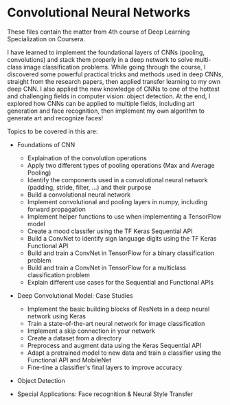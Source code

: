 # Convolutional Neural Networks

These files contain the matter from 4th course of Deep Learning Specialization on Coursera. 

I have learned to implement the foundational layers of CNNs (pooling, convolutions) and stack them properly in a deep network to solve multi-class image classification problems. While going through the course, I discovered some powerful practical tricks and methods used in deep CNNs, straight from the research papers, then applied transfer learning to my own deep CNN. I also applied the new knowledge of CNNs to one of the hottest and challenging fields in computer vision: object detection. At the end, I explored how CNNs can be applied to multiple fields, including art generation and face recognition, then implement my own algorithm to generate art and recognize faces!

Topics to be covered in this are: 

- Foundations of CNN
    - Explaination of the convolution operations
    - Apply two different types of pooling operations (Max and Average Pooling)
    - Identify the components used in a convolutional neural network (padding, stride, filter, ...) and their purpose
    - Build a convolutional neural network
    - Implement convolutional and pooling layers in numpy, including forward propagation
    - Implement helper functions to use when implementing a TensorFlow model
    - Create a mood classifer using the TF Keras Sequential API
    - Build a ConvNet to identify sign language digits using the TF Keras Functional API
    - Build and train a ConvNet in TensorFlow for a binary classification problem
    - Build and train a ConvNet in TensorFlow for a multiclass classification problem
    - Explain different use cases for the Sequential and Functional APIs

- Deep Convolutional Model: Case Studies
    - Implement the basic building blocks of ResNets in a deep neural network using Keras
    - Train a state-of-the-art neural network for image classification
    - Implement a skip connection in your network
    - Create a dataset from a directory
    - Preprocess and augment data using the Keras Sequential API
    - Adapt a pretrained model to new data and train a classifier using the Functional API and MobileNet
    - Fine-tine a classifier's final layers to improve accuracy
- Object Detection
- Special Applications: Face recognition & Neural Style Transfer

